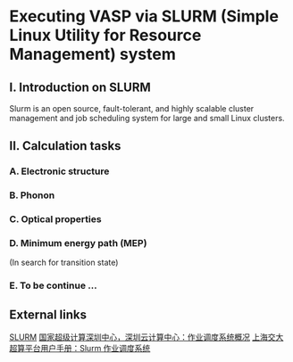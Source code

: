 # Executing VASP via SLURM (Simple Linux Utility for Resource Management) system

## I. Introduction on SLURM
Slurm is an open source, fault-tolerant, and highly scalable cluster management and job scheduling system for large and small Linux clusters.

## II. Calculation tasks
### A. Electronic structure
### B. Phonon
### C. Optical properties
### D. Minimum energy path (MEP)
(In search for transition state)
### E. To be continue ...

## External links
[SLURM](https://slurm.schedmd.com/overview.html)
[国家超级计算深圳中心，深圳云计算中心：作业调度系统概况](https://nsccsz.hpccube.com/doc/1.0.6/11260/general-handbook/scheduler/intro.html)
[上海交大超算平台用户手册：Slurm 作业调度系统](https://docs.hpc.sjtu.edu.cn/job/slurm.html)
